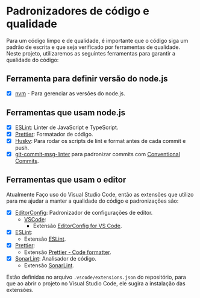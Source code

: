 # Padronizadores de código e qualidade

Para um código limpo e de qualidade, é importante que o código siga um padrão de escrita e que seja verificado por ferramentas de qualidade. Neste projeto, utilizaremos as seguintes ferramentas para garantir a qualidade do código:

## Ferramenta para definir versão do node.js

- [x] [nvm](https://github.com/coreybutler/nvm-windows) - Para gerenciar as versões do node.js.

## Ferramentas que usam node.js

- [x] [ESLint](https://eslint.org/): Linter de JavaScript e TypeScript.
- [x] [Prettier](https://prettier.io/): Formatador de código.
- [x] [Husky](https://typicode.github.io/husky): Para rodar os scripts de lint e format antes de cada commit e push.
- [x] [git-commit-msg-linter](https://github.com/legend80s/git-commit-msg-linter/blob/master/assets/docs.md#commitlinterrcjson) para padronizar commits com [Conventional Commits](https://www.conventionalcommits.org/).

## Ferramentas que usam o editor

Atualmente Faço uso do Visual Studio Code, então as extensões que utilizo para me ajudar a manter a qualidade do código e padronizações são:

- [x] [EditorConfig](https://editorconfig.org/): Padronizador de configurações de editor.
  - [VSCode](https://code.visualstudio.com/):
    - Extensão [EditorConfig for VS Code](https://marketplace.visualstudio.com/items?itemName=EditorConfig.EditorConfig).
- [x] [ESLint](https://eslint.org/):
  - Extensão [ESLint](https://marketplace.visualstudio.com/items?itemName=dbaeumer.vscode-eslint).
- [x] [Prettier](https://prettier.io/):
  - Extensão [Prettier - Code formatter](https://marketplace.visualstudio.com/items?itemName=esbenp.prettier-vscode).
- [x] [SonarLint](https://www.sonarlint.org/): Analisador de código.
  - Extensão [SonarLint](https://marketplace.visualstudio.com/items?itemName=SonarSource.sonarlint-vscode).

Estão definidas no arquivo `.vscode/extensions.json` do repositório, para que ao abrir o projeto no Visual Studio Code, ele sugira a instalação das extensões.
